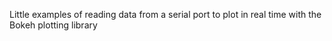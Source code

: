 Little examples of reading data from a serial port to plot in real time with the Bokeh plotting library
